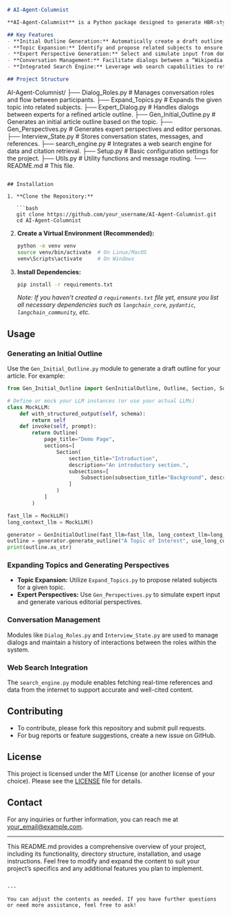 ```markdown
# AI-Agent-Columnist

**AI-Agent-Columnist** is a Python package designed to generate HBR-style articles using Storm [Synthesis of Topic Outlines through Retrieval and Multi-perspective Question Asking (STORM)] framework and Langchain tool. It provides tools to automatically create outlines, expand on topics, generate expert perspectives, and manage expert conversations—resulting in high-quality, well-structured content.

## Key Features
- **Initial Outline Generation:** Automatically create a draft outline from a given topic.
- **Topic Expansion:** Identify and propose related subjects to ensure a diverse range of perspectives.
- **Expert Perspective Generation:** Select and simulate input from domain experts to add depth and credibility.
- **Conversation Management:** Facilitate dialogs between a “Wikipedia Editor” and a “Domain Expert” to refine content.
- **Integrated Search Engine:** Leverage web search capabilities to retrieve references and validate information.

## Project Structure

```
AI-Agent-Columnist/
├── Dialog_Roles.py            # Manages conversation roles and flow between participants.
├── Expand_Topics.py           # Expands the given topic into related subjects.
├── Expert_Dialog.py           # Handles dialogs between experts for a refined article outline.
├── Gen_Initial_Outline.py     # Generates an initial article outline based on the topic.
├── Gen_Perspectives.py        # Generates expert perspectives and editor personas.
├── Interview_State.py         # Stores conversation states, messages, and references.
├── search_engine.py           # Integrates a web search engine for data and citation retrieval.
├── Setup.py                   # Basic configuration settings for the project.
├── Utils.py                   # Utility functions and message routing.
└── README.md                  # This file.
```

## Installation

1. **Clone the Repository:**

   ```bash
   git clone https://github.com/your_username/AI-Agent-Columnist.git
   cd AI-Agent-Columnist
   ```

2. **Create a Virtual Environment (Recommended):**

   ```bash
   python -m venv venv
   source venv/bin/activate  # On Linux/MacOS
   venv\Scripts\activate     # On Windows
   ```

3. **Install Dependencies:**

   ```bash
   pip install -r requirements.txt
   ```

   *Note: If you haven't created a `requirements.txt` file yet, ensure you list all necessary dependencies such as `langchain_core`, `pydantic`, `langchain_community`, etc.*

## Usage

### Generating an Initial Outline
Use the `Gen_Initial_Outline.py` module to generate a draft outline for your article. For example:

```python
from Gen_Initial_Outline import GenInitialOutline, Outline, Section, Subsection

# Define or mock your LLM instances (or use your actual LLMs)
class MockLLM:
    def with_structured_output(self, schema):
        return self
    def invoke(self, prompt):
        return Outline(
            page_title="Demo Page",
            sections=[
                Section(
                    section_title="Introduction",
                    description="An introductory section.",
                    subsections=[
                        Subsection(subsection_title="Background", description="Details about the background...")
                    ]
                )
            ]
        )

fast_llm = MockLLM()
long_context_llm = MockLLM()

generator = GenInitialOutline(fast_llm=fast_llm, long_context_llm=long_context_llm)
outline = generator.generate_outline("A Topic of Interest", use_long_context=False)
print(outline.as_str)
```

### Expanding Topics and Generating Perspectives
- **Topic Expansion:** Utilize `Expand_Topics.py` to propose related subjects for a given topic.
- **Expert Perspectives:** Use `Gen_Perspectives.py` to simulate expert input and generate various editorial perspectives.

### Conversation Management
Modules like `Dialog_Roles.py` and `Interview_State.py` are used to manage dialogs and maintain a history of interactions between the roles within the system.

### Web Search Integration
The `search_engine.py` module enables fetching real-time references and data from the internet to support accurate and well-cited content.

## Contributing
- To contribute, please fork this repository and submit pull requests.
- For bug reports or feature suggestions, create a new issue on GitHub.

## License
This project is licensed under the MIT License (or another license of your choice). Please see the [LICENSE](LICENSE) file for details.

## Contact
For any inquiries or further information, you can reach me at [your_email@example.com](mailto:your_email@example.com).

---

This README.md provides a comprehensive overview of your project, including its functionality, directory structure, installation, and usage instructions. Feel free to modify and expand the content to suit your project’s specifics and any additional features you plan to implement.
```

---

You can adjust the contents as needed. If you have further questions or need more assistance, feel free to ask!

